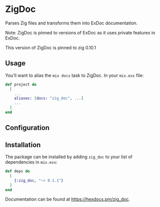 # ZigDoc

Parses Zig files and transforms them into ExDoc documentation.

Note: ZigDoc is pinned to versions of ExDoc as it uses private
features in ExDoc.

This version of ZigDoc is pinned to zig 0.10.1

## Usage

You'll want to alias the `mix docs` task to ZigDoc.  In your `mix.exs` file:

```elixir
def project do
  [
    ...
    aliases: [docs: "zig_doc", ...]
    ...
  ]
end
```

## Configuration

## Installation

The package can be installed by adding `zig_doc` to your list of dependencies in `mix.exs`:

```elixir
def deps do
  [
    {:zig_doc, "~> 0.1.1"}
  ]
end
```

Documentation can be found at <https://hexdocs.pm/zig_doc>.

